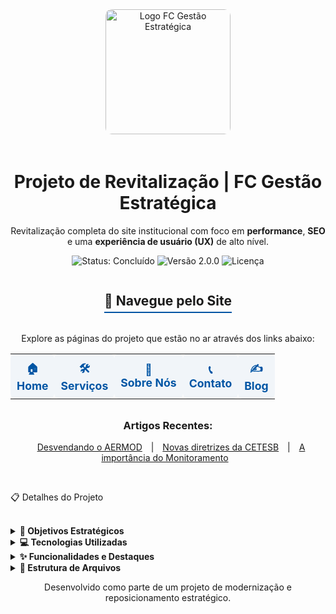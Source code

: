 <div align="center">
<img src="https://cdn-ifmnf.nitrocdn.com/xixizGYjnLRTAIhQbxamOxLcwRPobwga/assets/images/optimized/rev-db1d12f/www.fcgestaoestrategica.com.br/wp-content/uploads/2022/12/logo12-1.jpg" alt="Logo FC Gestão Estratégica" width="200px" style="border-radius: 10px; margin-bottom: 20px;">
<h1><strong>Projeto de Revitalização | FC Gestão Estratégica</strong></h1>
<p>Revitalização completa do site institucional com foco em <strong>performance</strong>, <strong>SEO</strong> e uma <strong>experiência de usuário (UX)</strong> de alto nível.</p>

<p>
<img src="https://img.shields.io/badge/Status-Conclu%C3%ADdo-brightgreen%3Fstyle%3Dfor-the-badge" alt="Status: Concluído">
<img src="https://img.shields.io/badge/Vers%C3%A3o-2.0.0-blue%3Fstyle%3Dfor-the-badge" alt="Versão 2.0.0">
<img src="https://img.shields.io/github/license/hbtmarc/fcge%3Fstyle%3Dfor-the-badge%26color%3Dinformational" alt="Licença">
</p>
</div>

<div align="center">
<h2 style="border-bottom: 2px solid #0055A4; padding-bottom: 5px; display: inline-block;">🚀 Navegue pelo Site</h2>
<p>Explore as páginas do projeto que estão no ar através dos links abaixo:</p>
<table width="90%" style="border: none; text-align: center;">
<tr style="background-color: transparent;">
<td style="padding: 10px; border-radius: 8px; background-color: #f1f5f9;">
<a href="https://hbtmarc.github.io/fcge/" style="text-decoration: none; color: #0055A4; font-weight: bold; font-size: 1.1em;">🏠<br>Home</a>
</td>
<td style="padding: 10px; border-radius: 8px; background-color: #f1f5f9;">
<a href="https://hbtmarc.github.io/fcge/servicos.html" style="text-decoration: none; color: #0055A4; font-weight: bold; font-size: 1.1em;">🛠️<br>Serviços</a>
</td>
<td style="padding: 10px; border-radius: 8px; background-color: #f1f5f9;">
<a href="https://hbtmarc.github.io/fcge/sobre.html" style="text-decoration: none; color: #0055A4; font-weight: bold; font-size: 1.1em;">🏢<br>Sobre Nós</a>
</td>
<td style="padding: 10px; border-radius: 8px; background-color: #f1f5f9;">
<a href="https://hbtmarc.github.io/fcge/contato.html" style="text-decoration: none; color: #0055A4; font-weight: bold; font-size: 1.1em;">📞<br>Contato</a>
</td>
<td style="padding: 10px; border-radius: 8px; background-color: #f1f5f9;">
<a href="https://hbtmarc.github.io/fcge/blog.html" style="text-decoration: none; color: #0055A4; font-weight: bold; font-size: 1.1em;">✍️<br>Blog</a>
</td>
</tr>
</table>

<h3 style="margin-top: 2rem;">Artigos Recentes:</h3>
<p>
<a href="https://hbtmarc.github.io/fcge/artigo-aermod.html" style="margin: 0 10px;">Desvendando o AERMOD</a> |
<a href="https://hbtmarc.github.io/fcge/artigo-cetesb.html" style="margin: 0 10px;">Novas diretrizes da CETESB</a> |
<a href="https://hbtmarc.github.io/fcge/artigo-qualidade-ar.html" style="margin: 0 10px;">A importância do Monitoramento</a>
</p>
</div>
<br>
<p></p>
📋 Detalhes do Projeto
<p></p>
<br>
<details>
<summary><strong>🎯 Objetivos Estratégicos</strong></summary>
<br>
O projeto foi guiado pelos seguintes pilares:
<ul>
<li>🎨 <strong>UX/UI Profissional:</strong> Implementar um design moderno, limpo e intuitivo, seguindo as melhores práticas de mercado para transmitir profissionalismo e confiança.</li>
<li>🎯 <strong>Landing Page Focada em Conversão:</strong> Transformar a página inicial em uma ferramenta que guia o usuário de forma clara até a chamada para ação (contato).</li>
<li>🔍 <strong>Otimização para SEO:</strong> Estruturar todo o conteúdo e código para maximizar o ranqueamento orgânico, especialmente para o termo "Estudo de Dispersão Atmosférica".</li>
<li>⚡ <strong>Alta Performance e Segurança:</strong> Utilizar uma arquitetura estática para garantir um site extremamente rápido, seguro e com manutenção simplificada.</li>
<li>📱 <strong>Responsividade Total:</strong> Garantir uma experiência de navegação perfeita e consistente em todos os dispositivos, de desktops a smartphones.</li>
<li>🌐 <strong>Compatibilidade de Hospedagem:</strong> A estrutura simples permite que o site seja hospedado em qualquer serviço comum, sem configurações complexas.</li>
</ul>
</details>

<details>
<summary><strong>💻 Tecnologias Utilizadas</strong></summary>
<br>
A escolha tecnológica priorizou a performance, simplicidade e as melhores ferramentas para um front-end moderno.
<table style="width:100%; border: none;">
<tr style="background-color: transparent;">
<td align="center"><img src="https://img.shields.io/badge/HTML5-E34F26%3Fstyle%3Dfor-the-badge%26logo%3Dhtml5%26logoColor%3Dwhite" alt="HTML5"></td>
<td align="center"><img src="https://img.shields.io/badge/Tailwind_CSS-38B2AC%3Fstyle%3Dfor-the-badge%26logo%3Dtailwind-css%26logoColor%3Dwhite" alt="Tailwind CSS"></td>
<td align="center"><img src="https://img.shields.io/badge/CSS3-1572B6%3Fstyle%3Dfor-the-badge%26logo%3Dcss3%26logoColor%3Dwhite" alt="CSS3"></td>
<td align="center"><img src="https://img.shields.io/badge/JavaScript-F7DF1E%3Fstyle%3Dfor-the-badge%26logo%3Djavascript%26logoColor%3Dblack" alt="JavaScript"></td>
</tr>
</table>
<ul>
<li><strong>HTML5:</strong> Para a estruturação semântica de todo o conteúdo.</li>
<li><strong>Tailwind CSS:</strong> Framework CSS utility-first para a criação de um design moderno e responsivo de forma ágil.</li>
<li><strong>CSS3 Customizado:</strong> Estilos personalizados para animações avançadas, efeitos de hover e parallax.</li>
<li><strong>JavaScript (Vanilla):</strong> Utilizado para interatividade, como animações de scroll e modais, sem a necessidade de bibliotecas pesadas.</li>
</ul>
</details>

<details>
<summary><strong>✨ Funcionalidades e Destaques</strong></summary>
<br>
<ul>
<li>✨ <strong>Animações de Scroll:</strong> Elementos surgem suavemente na tela à medida que o usuário rola a página.</li>
<li>🏞️ <strong>Efeito Parallax:</strong> Seções com imagens de fundo fixas que criam uma percepção de profundidade.</li>
<li>🖱️ <strong>Microinterações:</strong> Efeitos sutis de hover em botões e links que fornecem feedback visual.</li>
<li>📌 <strong>Header Fixo e Inteligente:</strong> O cabeçalho permanece no topo da página durante a navegação para fácil acesso.</li>
<li>🎬 <strong>Modal de Vídeo:</strong> Player de vídeo que abre sobre a página, mantendo o usuário no site.</li>
<li>📰 <strong>Seção de Blog:</strong> Páginas de artigos individuais para aprofundamento de conteúdo e SEO.</li>
</ul>
</details>

<details>
<summary><strong>📂 Estrutura de Arquivos</strong></summary>
<br>
<pre>
/
|-- index.html                    <em>(Landing Page principal)</em>
|-- servicos.html                 <em>(Página detalhada de serviços)</em>
|-- sobre.html                    <em>(Página institucional da empresa)</em>
|-- contato.html                  <em>(Página de contato com formulário)</em>
|-- blog.html                     <em>(Página agregadora para os posts do blog)</em>
|-- artigo-aermod.html            <em>(Página do artigo sobre AERMOD)</em>
|-- artigo-cetesb.html            <em>(Página do artigo sobre CETESB)</em>
|-- artigo-qualidade-ar.html      <em>(Página do artigo sobre Qualidade do Ar)</em>
|-- sitemap.xml                   <em>(Mapa do site para os buscadores)</em>
|-- robots.txt                    <em>(Diretrizes para os robôs de busca)</em>
|-- README.md                     <em>(Esta documentação)</em>
</pre>
</details>

<div align="center">
<p>Desenvolvido como parte de um projeto de modernização e reposicionamento estratégico.</p>
</div>
